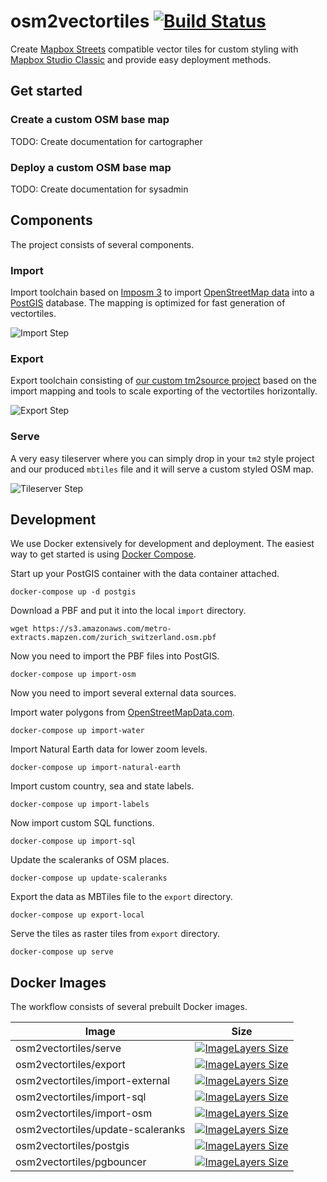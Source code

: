 # osm2vectortiles [![Build Status](https://travis-ci.org/osm2vectortiles/osm2vectortiles.svg)](https://travis-ci.org/osm2vectortiles/osm2vectortiles)

Create [Mapbox Streets](https://www.mapbox.com/developers/vector-tiles/mapbox-streets-v5) compatible vector tiles for custom
styling with [Mapbox Studio Classic](https://www.mapbox.com/mapbox-studio-classic/) and provide easy deployment methods.

## Get started

### Create a custom OSM base map

TODO: Create documentation for cartographer

### Deploy a custom OSM base map

TODO: Create documentation for sysadmin

## Components

The project consists of several components.

### Import

Import toolchain based on [Imposm 3](https://github.com/omniscale/imposm3) to
import [OpenStreetMap data](http://wiki.openstreetmap.org/wiki/Downloading_data)
into a [PostGIS](http://postgis.net/) database.
The mapping is optimized for fast generation of vectortiles.

![Import Step](https://github.com/manuelroth/osm2vectortiles-thesis/raw/master/source/figures/import_step.png)

### Export

Export toolchain consisting of [our custom tm2source project](https://github.com/geometalab/open-streets.tm2source)
based on the import mapping and tools to scale exporting of the vectortiles horizontally.

![Export Step](https://github.com/manuelroth/osm2vectortiles-thesis/raw/master/source/figures/export_step.png)

### Serve

A very easy tileserver where you can simply drop in your `tm2` style project and our produced `mbtiles` file
and it will serve a custom styled OSM map.

![Tileserver Step](https://github.com/manuelroth/osm2vectortiles-thesis/raw/master/source/figures/tileserver_step.png)

## Development

We use Docker extensively for development and deployment.
The easiest way to get started is using [Docker Compose](https://www.docker.com/docker-compose).

Start up your PostGIS container with the data container attached.

```
docker-compose up -d postgis
```

Download a PBF and put it into the local `import` directory.

```
wget https://s3.amazonaws.com/metro-extracts.mapzen.com/zurich_switzerland.osm.pbf
```

Now you need to import the PBF files into PostGIS.

```
docker-compose up import-osm
```

Now you need to import several external data sources.

Import water polygons from [OpenStreetMapData.com](http://openstreetmapdata.com/data/water-polygons).


```
docker-compose up import-water
```

Import Natural Earth data for lower zoom levels.

```
docker-compose up import-natural-earth
```

Import custom country, sea and state labels.

```
docker-compose up import-labels
```

Now import custom SQL functions.

```
docker-compose up import-sql
```

Update the scaleranks of OSM places.

```
docker-compose up update-scaleranks
```

Export the data as MBTiles file to the `export` directory.

```
docker-compose up export-local
```

Serve the tiles as raster tiles from `export` directory.

```
docker-compose up serve
```

## Docker Images

The workflow consists of several prebuilt Docker images.

| Image                             | Size                                                                                                               |
| --------------------------------- | ------------------------------------------------------------------------------------------------------------------ |
| osm2vectortiles/serve             | [![ImageLayers Size](https://img.shields.io/imagelayers/image-size/osm2vectortiles/serve/latest.svg)]()            |
| osm2vectortiles/export            | [![ImageLayers Size](https://img.shields.io/imagelayers/image-size/osm2vectortiles/export/latest.svg)]()           |
| osm2vectortiles/import-external   | [![ImageLayers Size](https://img.shields.io/imagelayers/image-size/osm2vectortiles/import-external/latest.svg)]()  |
| osm2vectortiles/import-sql        | [![ImageLayers Size](https://img.shields.io/imagelayers/image-size/osm2vectortiles/import-sql/latest.svg)]()       |
| osm2vectortiles/import-osm        | [![ImageLayers Size](https://img.shields.io/imagelayers/image-size/osm2vectortiles/import-osm/latest.svg)]()       |
| osm2vectortiles/update-scaleranks | [![ImageLayers Size](https://img.shields.io/imagelayers/image-size/osm2vectortiles/update-scaleranks/latest.svg)]() |
| osm2vectortiles/postgis           | [![ImageLayers Size](https://img.shields.io/imagelayers/image-size/osm2vectortiles/postgis/latest.svg)]()          |
| osm2vectortiles/pgbouncer         | [![ImageLayers Size](https://img.shields.io/imagelayers/image-size/osm2vectortiles/pgbouncer/latest.svg)]()        |
